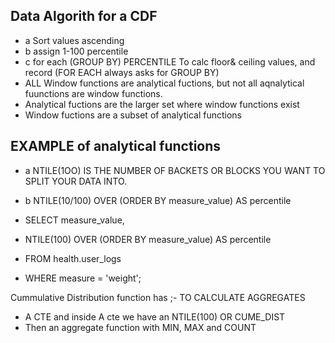 ## Data Algorith for a CDF
- a Sort values ascending
- b assign 1-100 percentile
- c for each (GROUP BY) PERCENTILE To calc floor& ceiling values, and record (FOR EACH always asks for GROUP BY)
- ALL Window functions are analytical fuctions, but not all aqnalytical fuunctions are window functions.
- Analytical fuctions are the larger set where window functions exist
- Window fuctions are a subset of analytical functions

## EXAMPLE of analytical functions
- a NTILE(1OO) IS THE NUMBER OF BACKETS OR BLOCKS YOU WANT TO SPLIT YOUR DATA INTO.
- b NTILE(10/100) OVER (ORDER  BY measure_value) AS percentile

- SELECT measure_value,
- NTILE(100) OVER (ORDER  BY measure_value) AS percentile
- FROM health.user_logs
- WHERE measure = 'weight';

Cummulative Distribution function has ;- TO CALCULATE AGGREGATES
- A CTE and inside A cte we have an NTILE(100) OR CUME_DIST
- Then an aggregate function with MIN, MAX and COUNT

